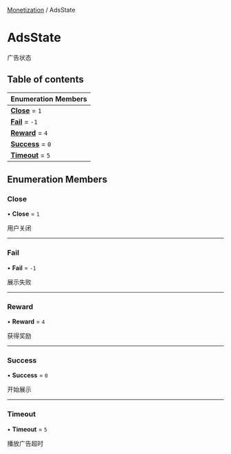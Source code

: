[Monetization](../groups/Monetization.Monetization.md) / AdsState

# AdsState <Badge type="tip" text="Enumeration" /> <Score text="AdsState" />

广告状态

## Table of contents

| Enumeration Members |
| :-----|
| **[Close](Service.AdsState.md#close)** = ``1`` <br> |
| **[Fail](Service.AdsState.md#fail)** = ``-1`` <br> |
| **[Reward](Service.AdsState.md#reward)** = ``4`` <br> |
| **[Success](Service.AdsState.md#success)** = ``0`` <br> |
| **[Timeout](Service.AdsState.md#timeout)** = ``5`` <br> |

## Enumeration Members

### Close <Score text="Close" /> 

• **Close** = ``1``

用户关闭

___

### Fail <Score text="Fail" /> 

• **Fail** = ``-1``

展示失败

___

### Reward <Score text="Reward" /> 

• **Reward** = ``4``

获得奖励

___

### Success <Score text="Success" /> 

• **Success** = ``0``

开始展示

___

### Timeout <Score text="Timeout" /> 

• **Timeout** = ``5``

播放广告超时
